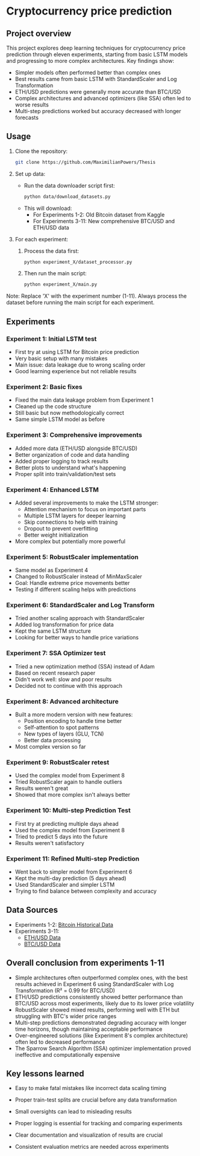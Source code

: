 # Cryptocurrency price prediction

## Project overview
This project explores deep learning techniques for cryptocurrency price prediction through eleven experiments, starting from basic LSTM models and progressing to more complex architectures. Key findings show:
- Simpler models often performed better than complex ones
- Best results came from basic LSTM with StandardScaler and Log Transformation
- ETH/USD predictions were generally more accurate than BTC/USD
- Complex architectures and advanced optimizers (like SSA) often led to worse results
- Multi-step predictions worked but accuracy decreased with longer forecasts

## Usage
1. Clone the repository:
   ```bash
   git clone https://github.com/MaximilianPowers/Thesis
   ```

2. Set up data:
   - Run the data downloader script first:
     ```bash
     python data/download_datasets.py
     ```
   - This will download:
     - For Experiments 1-2: Old Bitcoin dataset from Kaggle
     - For Experiments 3-11: New comprehensive BTC/USD and ETH/USD data

3. For each experiment:
   1. Process the data first:
      ```bash
      python experiment_X/dataset_processor.py
      ```
   2. Then run the main script:
      ```bash
      python experiment_X/main.py
      ```
   
Note: Replace 'X' with the experiment number (1-11). Always process the dataset before running the main script for each experiment.

## Experiments

### Experiment 1: Initial LSTM test
- First try at using LSTM for Bitcoin price prediction
- Very basic setup with many mistakes
- Main issue: data leakage due to wrong scaling order
- Good learning experience but not reliable results

### Experiment 2: Basic fixes
- Fixed the main data leakage problem from Experiment 1
- Cleaned up the code structure
- Still basic but now methodologically correct
- Same simple LSTM model as before

### Experiment 3: Comprehensive improvements
- Added more data (ETH/USD alongside BTC/USD)
- Better organization of code and data handling
- Added proper logging to track results
- Better plots to understand what's happening
- Proper split into train/validation/test sets

### Experiment 4: Enhanced LSTM
- Added several improvements to make the LSTM stronger:
  - Attention mechanism to focus on important parts
  - Multiple LSTM layers for deeper learning
  - Skip connections to help with training
  - Dropout to prevent overfitting
  - Better weight initialization
- More complex but potentially more powerful

### Experiment 5: RobustScaler implementation
- Same model as Experiment 4
- Changed to RobustScaler instead of MinMaxScaler
- Goal: Handle extreme price movements better
- Testing if different scaling helps with predictions

### Experiment 6: StandardScaler and Log Transform
- Tried another scaling approach with StandardScaler
- Added log transformation for price data
- Kept the same LSTM structure
- Looking for better ways to handle price variations

### Experiment 7: SSA Optimizer test
- Tried a new optimization method (SSA) instead of Adam
- Based on recent research paper
- Didn't work well: slow and poor results
- Decided not to continue with this approach

### Experiment 8: Advanced architecture
- Built a more modern version with new features:
  - Position encoding to handle time better
  - Self-attention to spot patterns
  - New types of layers (GLU, TCN)
  - Better data processing
- Most complex version so far

### Experiment 9: RobustScaler retest
- Used the complex model from Experiment 8
- Tried RobustScaler again to handle outliers
- Results weren't great
- Showed that more complex isn't always better

### Experiment 10: Multi-step Prediction Test
- First try at predicting multiple days ahead
- Used the complex model from Experiment 8
- Tried to predict 5 days into the future
- Results weren't satisfactory

### Experiment 11: Refined Multi-step Prediction
- Went back to simpler model from Experiment 6
- Kept the multi-day prediction (5 days ahead)
- Used StandardScaler and simpler LSTM
- Trying to find balance between complexity and accuracy

## Data Sources
- Experiments 1-2: [Bitcoin Historical Data](https://www.kaggle.com/datasets/mczielinski/bitcoin-historical-data)
- Experiments 3-11: 
  - [ETH/USD Data](https://www.kaggle.com/datasets/imranbukhari/comprehensive-ethusd-1m-data)
  - [BTC/USD Data](https://www.kaggle.com/datasets/imranbukhari/comprehensive-btcusd-1m-data)

## Overall conclusion from experiments 1-11

- Simple architectures often outperformed complex ones, with the best results achieved in Experiment 6 using StandardScaler with Log Transformation (R² = 0.99 for BTC/USD)
- ETH/USD predictions consistently showed better performance than BTC/USD across most experiments, likely due to its lower price volatility
- RobustScaler showed mixed results, performing well with ETH but struggling with BTC's wider price ranges
- Multi-step predictions demonstrated degrading accuracy with longer time horizons, though maintaining acceptable performance
- Over-engineered solutions (like Experiment 8's complex architecture) often led to decreased performance
- The Sparrow Search Algorithm (SSA) optimizer implementation proved ineffective and computationally expensive

## Key lessons learned

- Easy to make fatal mistakes like incorrect data scaling timing
- Proper train-test splits are crucial before any data transformation
- Small oversights can lead to misleading results

- Proper logging is essential for tracking and comparing experiments
- Clear documentation and visualization of results are crucial
- Consistent evaluation metrics are needed across experiments

